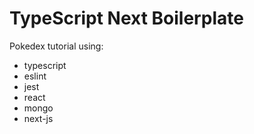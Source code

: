 # TypeScript Next Boilerplate

Pokedex tutorial using:

- typescript
- eslint
- jest
- react
- mongo
- next-js
